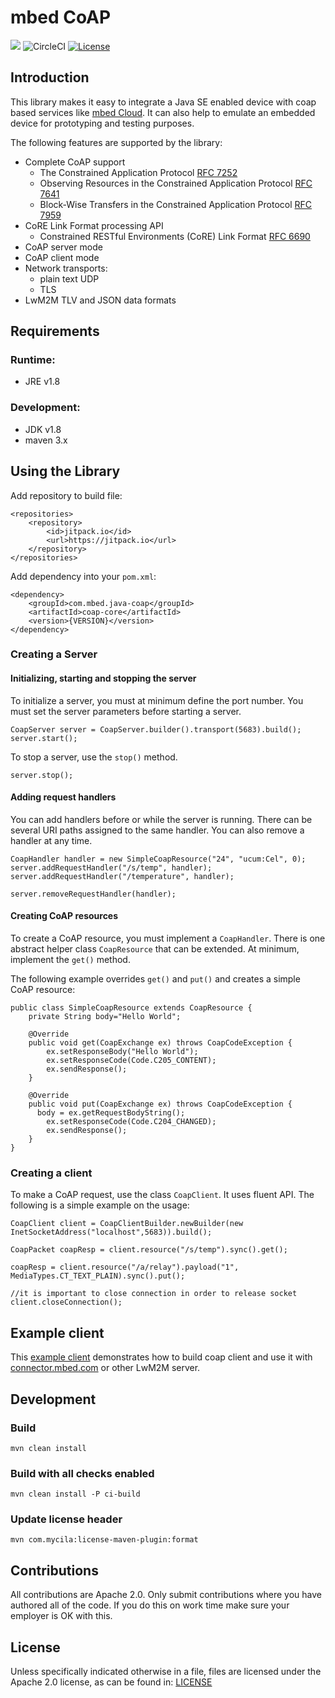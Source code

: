 mbed CoAP
=========

[![](https://jitpack.io/v/com.mbed/java-coap.svg)](https://jitpack.io/#com.mbed/java-coap)
![CircleCI](https://img.shields.io/circleci/project/github/ARMmbed/java-coap.svg)
[![License](https://img.shields.io/badge/License-Apache%202.0-brightgreen.svg)](LICENSE)

Introduction
------------

This library makes it easy to integrate a Java SE enabled device with coap based services like [mbed Cloud](https://www.mbed.com/en/platform/cloud). 
It can also help to emulate an embedded device for prototyping and testing purposes. 

The following features are supported by the library:

* Complete CoAP support
    - The Constrained Application Protocol [RFC 7252](https://tools.ietf.org/html/rfc7252)
    - Observing Resources in the Constrained Application Protocol [RFC 7641](https://tools.ietf.org/html/rfc7641)
    - Block-Wise Transfers in the Constrained Application Protocol [RFC 7959](https://tools.ietf.org/html/rfc7959)
* CoRE Link Format processing API
    - Constrained RESTful Environments (CoRE) Link Format [RFC 6690](https://tools.ietf.org/html/rfc6690)
* CoAP server mode
* CoAP client mode
* Network transports:
    - plain text UDP
    - TLS
* LwM2M TLV and JSON data formats

Requirements
------------

### Runtime:

* JRE v1.8

### Development:

* JDK v1.8
* maven 3.x


Using the Library
-----------------

Add repository to build file:

    <repositories>
		<repository>
		    <id>jitpack.io</id>
		    <url>https://jitpack.io</url>
		</repository>
	</repositories>

Add dependency into your `pom.xml`:

    <dependency>
        <groupId>com.mbed.java-coap</groupId>
        <artifactId>coap-core</artifactId>
        <version>{VERSION}</version>
    </dependency>


### Creating a Server

#### Initializing, starting and stopping the server

To initialize a server, you must at minimum define the port number. You must set the server parameters before starting a server. 

    CoapServer server = CoapServer.builder().transport(5683).build();
    server.start();

To stop a server, use the `stop()` method.
	
    server.stop();


#### Adding request handlers

You can add handlers before or while the server is running. There can be several URI paths assigned to the same handler. 
You can also remove a handler at any time.

    CoapHandler handler = new SimpleCoapResource("24", "ucum:Cel", 0);
    server.addRequestHandler("/s/temp", handler);
    server.addRequestHandler("/temperature", handler);
    
    server.removeRequestHandler(handler);



#### Creating CoAP resources

To create a CoAP resource, you must implement a `CoapHandler`. There is one abstract helper class `CoapResource` that can be extended. At minimum, implement the `get()` method. 

The following example overrides `get()` and `put()` and creates a simple CoAP resource:

    public class SimpleCoapResource extends CoapResource {
        private String body="Hello World";
        
        @Override
        public void get(CoapExchange ex) throws CoapCodeException {
            ex.setResponseBody("Hello World");
            ex.setResponseCode(Code.C205_CONTENT);
            ex.sendResponse();
        }
        
        @Override
        public void put(CoapExchange ex) throws CoapCodeException {
          body = ex.getRequestBodyString();        
            ex.setResponseCode(Code.C204_CHANGED);
            ex.sendResponse();
        }
    }

### Creating a client


To make a CoAP request, use the class `CoapClient`. It uses fluent API. The following is a simple example on the usage:

    CoapClient client = CoapClientBuilder.newBuilder(new InetSocketAddress("localhost",5683)).build();
    
    CoapPacket coapResp = client.resource("/s/temp").sync().get();
    
    coapResp = client.resource("/a/relay").payload("1", MediaTypes.CT_TEXT_PLAIN).sync().put();
        
    //it is important to close connection in order to release socket
    client.closeConnection();
    

Example client
--------------

This [example client](example-client) demonstrates how to build coap client and use it 
with [connector.mbed.com](http://connector.mbed.com) or other LwM2M server.


Development
-----------

### Build

    mvn clean install
     
### Build with all checks enabled
     
    mvn clean install -P ci-build

### Update license header

    mvn com.mycila:license-maven-plugin:format


Contributions
-------------

All contributions are Apache 2.0. Only submit contributions where you have authored all of the code. If you do this on work time make sure your employer is OK with this.

License
-------

Unless specifically indicated otherwise in a file, files are licensed under the Apache 2.0 license, 
as can be found in: [LICENSE](LICENSE)
